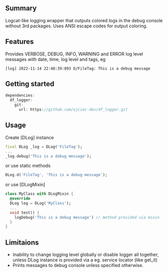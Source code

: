 ## Summary

Logcat-like logging wrapper that outputs colored logs in the debug console
without 3rd packages. Uses ANSI escape codes for output coloring.

## Features

Provides VERBOSE, DEBUG, INFO, WARNING and ERROR log level messages with date, time, log level and tags, eg
```
[log] 2022-11-14 22:48:39:893 D/FileTag: This is a debug message
```

## Getting started

```dart
dependencies:
  df_logger:
    git:
      url: https://github.com/ojciec-dev/df_logger.git
```

## Usage

Create [DLog] instance

```dart
final DLog _log = DLog('FileTag');
...
_log.debug('This is a debug message');
```

or use static methods
```dart
DLog.d('FileTag', 'This is a debug message');
```

or use [DLogMixin]
```dart
class MyClass with DLogMixin {
  @override
  DLog log = DLog('MyClass');
  ...
  void test() {
    logDebug('This is a debug message') // method provided via mixin
  }
}
```

## Limitaions

* Inability to change logging level globally or disable logger all together,
  unless DLog instance is provided via a eg. service locator (like get_it)
* Prints messages to debug console unless specified otherwise.

